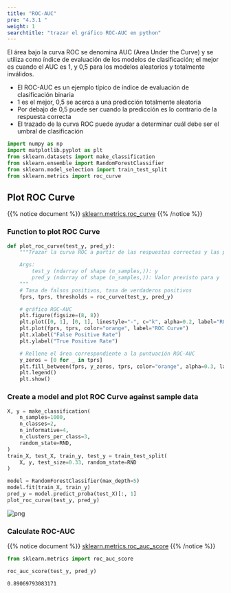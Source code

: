 ```yaml
---
title: "ROC-AUC"
pre: "4.3.1 "
weight: 1
searchtitle: "trazar el gráfico ROC-AUC en python"
---
```


El área bajo la curva ROC se denomina AUC (Area Under the Curve) y se utiliza como índice de evaluación de los modelos de clasificación; el mejor es cuando el AUC es 1, y 0,5 para los modelos aleatorios y totalmente inválidos.

- El ROC-AUC es un ejemplo típico de índice de evaluación de clasificación binaria
- 1 es el mejor, 0,5 se acerca a una predicción totalmente aleatoria
- Por debajo de 0,5 puede ser cuando la predicción es lo contrario de la respuesta correcta
- El trazado de la curva ROC puede ayudar a determinar cuál debe ser el umbral de clasificación


```python
import numpy as np
import matplotlib.pyplot as plt
from sklearn.datasets import make_classification
from sklearn.ensemble import RandomForestClassifier
from sklearn.model_selection import train_test_split
from sklearn.metrics import roc_curve
```

## Plot ROC Curve
{{% notice document %}}
[sklearn.metrics.roc_curve](https://scikit-learn.org/stable/modules/generated/sklearn.metrics.roc_curve.html)
{{% /notice %}}

### Function to plot ROC Curve

```python
def plot_roc_curve(test_y, pred_y):
    """Trazar la curva ROC a partir de las respuestas correctas y las predicciones

    Args:
        test_y (ndarray of shape (n_samples,)): y
        pred_y (ndarray of shape (n_samples,)): Valor previsto para y
    """
    # Tasa de falsos positivos, tasa de verdaderos positivos
    fprs, tprs, thresholds = roc_curve(test_y, pred_y)

    # gráfico ROC-AUC
    plt.figure(figsize=(8, 8))
    plt.plot([0, 1], [0, 1], linestyle="-", c="k", alpha=0.2, label="ROC-AUC=0.5")
    plt.plot(fprs, tprs, color="orange", label="ROC Curve")
    plt.xlabel("False Positive Rate")
    plt.ylabel("True Positive Rate")

    # Rellene el área correspondiente a la puntuación ROC-AUC
    y_zeros = [0 for _ in tprs]
    plt.fill_between(fprs, y_zeros, tprs, color="orange", alpha=0.3, label="ROC-AUC")
    plt.legend()
    plt.show()
```

### Create a model and plot ROC Curve against sample data


```python
X, y = make_classification(
    n_samples=1000,
    n_classes=2,
    n_informative=4,
    n_clusters_per_class=3,
    random_state=RND,
)
train_X, test_X, train_y, test_y = train_test_split(
    X, y, test_size=0.33, random_state=RND
)

model = RandomForestClassifier(max_depth=5)
model.fit(train_X, train_y)
pred_y = model.predict_proba(test_X)[:, 1]
plot_roc_curve(test_y, pred_y)
```


    
![png](/images/eval/classification/ROC-AUC_files/ROC-AUC_6_0.png)
    


### Calculate ROC-AUC
{{% notice document %}}
[sklearn.metrics.roc_auc_score](https://scikit-learn.org/stable/modules/generated/sklearn.metrics.roc_auc_score.html)
{{% /notice %}}


```python
from sklearn.metrics import roc_auc_score

roc_auc_score(test_y, pred_y)
```




    0.89069793083171


